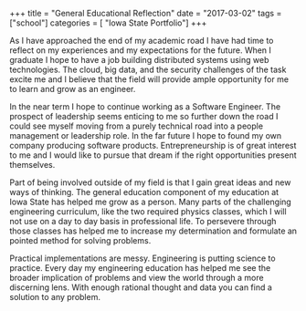 +++
title = "General Educational Reflection"
date = "2017-03-02"
tags = ["school"]
categories = [ "Iowa State Portfolio"]
+++

As I have approached the end of my academic road I have had time to reflect on my experiences and my expectations for the future. When I graduate I hope to have a job building distributed systems using web technologies. The cloud, big data, and the security challenges of the task excite me and I believe that the field will provide ample opportunity for me to learn and grow as an engineer.

In the near term I hope to continue working as a Software Engineer. The prospect of leadership seems enticing to me so further down the road I could see myself moving from a purely technical road into a people management or leadership role. In the far future I hope to found my own company producing software products. Entrepreneurship is of great interest to me and I would like to pursue that dream if the right opportunities present themselves. 

Part of being involved outside of my field is that I gain great ideas and new ways of thinking. The general education component of my education at Iowa State has helped me grow as a person. Many parts of the challenging engineering curriculum, like the two required physics classes, which I will not use on a day to day basis in professional life. To persevere through those classes has helped me to increase my determination and formulate an pointed method for solving problems.

Practical implementations are messy. Engineering is putting science to practice. Every day my engineering education has helped me see the broader implication of problems and view the world through a more discerning lens. With enough rational thought and data you can find a solution to any problem.
